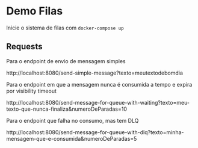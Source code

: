 # Demo Filas

Inicie o sistema de filas com `docker-compose up`

## Requests
Para o endpoint de envio de mensagem simples

http://localhost:8080/send-simple-message?texto=meutextodebomdia

Para o endpoint em que a mensagem nunca é consumida a tempo e expira por visibility timeout

http://localhost:8080/send-message-for-queue-with-waiting?texto=meu-texto-que-nunca-finaliza&numeroDeParadas=10

Para o endpoint que falha no consumo, mas tem DLQ

http://localhost:8080/send-message-for-queue-with-dlq?texto=minha-mensagem-que-e-consumida&numeroDeParadas=5